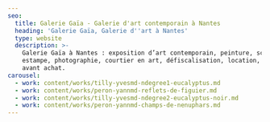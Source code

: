 ```yaml
---
seo:
  title: Galerie Gaïa - Galerie d'art contemporain à Nantes
  heading: 'Galerie Gaïa, Galerie d''art à Nantes'
  type: website
  description: >-
    Galerie Gaïa à Nantes : exposition d’art contemporain, peinture, sculpture,
    estampe, photographie, courtier en art, défiscalisation, location, prêt
    avant achat.
carousel:
  - work: content/works/tilly-yvesmd-ndegree1-eucalyptus.md
  - work: content/works/peron-yannmd-reflets-de-figuier.md
  - work: content/works/tilly-yvesmd-ndegree2-eucalyptus-noir.md
  - work: content/works/peron-yannmd-champs-de-nenuphars.md
---
```


